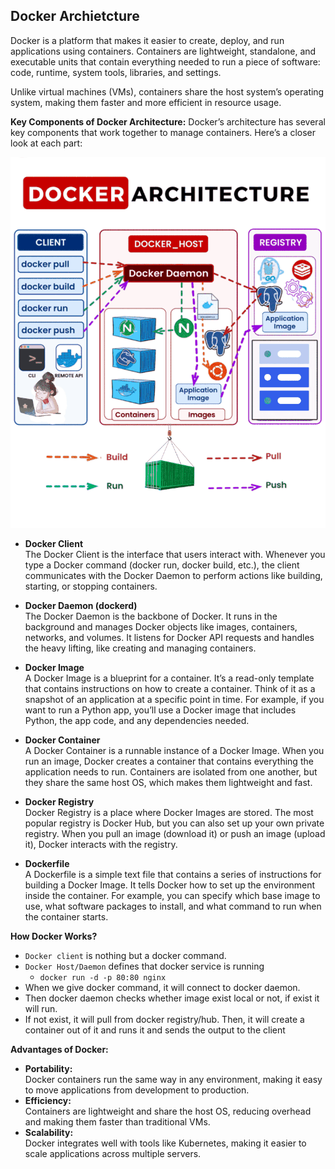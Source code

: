 ## Docker Archietcture

Docker is a platform that makes it easier to create, deploy, and run applications using containers. Containers are lightweight, standalone, and executable units that contain everything needed to run a piece of software: code, runtime, system tools, libraries, and settings.

Unlike virtual machines (VMs), containers share the host system’s operating system, making them faster and more efficient in resource usage.

**Key Components of Docker Architecture:**
Docker’s architecture has several key components that work together to manage containers. Here’s a closer look at each part:

![alt text](../images/docker-architecture.gif)

- **Docker Client** <br>
 The Docker Client is the interface that users interact with. Whenever you type a Docker command (docker run, docker build, etc.), the client communicates with the Docker Daemon to perform actions like building, starting, or stopping containers.

- **Docker Daemon (dockerd)** <br>
 The Docker Daemon is the backbone of Docker. It runs in the background and manages Docker objects like images, containers, networks, and volumes. It listens for Docker API requests and handles the heavy lifting, like creating and managing containers.

- **Docker Image** <br>
 A Docker Image is a blueprint for a container. It’s a read-only template that contains instructions on how to create a container. Think of it as a snapshot of an application at a specific point in time. For example, if you want to run a Python app, you’ll use a Docker image that includes Python, the app code, and any dependencies needed.

- **Docker Container** <br>
 A Docker Container is a runnable instance of a Docker Image. When you run an image, Docker creates a container that contains everything the application needs to run. Containers are isolated from one another, but they share the same host OS, which makes them lightweight and fast.

- **Docker Registry** <br>
 Docker Registry is a place where Docker Images are stored. The most popular registry is Docker Hub, but you can also set up your own private registry. When you pull an image (download it) or push an image (upload it), Docker interacts with the registry.

- **Dockerfile** <br>
 A Dockerfile is a simple text file that contains a series of instructions for building a Docker Image. It tells Docker how to set up the environment inside the container. For example, you can specify which base image to use, what software packages to install, and what command to run when the container starts.

**How Docker Works?**
- `Docker client` is nothing but a docker command. 
- `Docker Host/Daemon` defines that docker service is running
    - `docker run -d -p 80:80 nginx`
- When we give docker command, it will connect to docker daemon. 
- Then docker daemon checks whether image exist local or not, if exist it will run. 
- If not exist, it will pull from docker registry/hub. Then, it will create a container out of it and runs it and sends the output to the client 

**Advantages of Docker:** <br>
- **Portability:** <br>
 Docker containers run the same way in any environment, making it easy to move applications from development to production.
- **Efficiency:** <br>
 Containers are lightweight and share the host OS, reducing overhead and making them faster than traditional VMs.
- **Scalability:** <br>
 Docker integrates well with tools like Kubernetes, making it easier to scale applications across multiple servers.